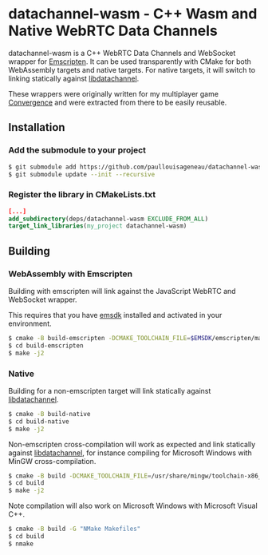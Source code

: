 # datachannel-wasm - C++ Wasm and Native WebRTC Data Channels

datachannel-wasm is a C++ WebRTC Data Channels and WebSocket wrapper for [Emscripten](https://emscripten.org/). It can be used transparently with CMake for both WebAssembly targets and native targets. For native targets, it will switch to linking statically against [libdatachannel](https://github.com/paullouisageneau/libdatachannel).

These wrappers were originally written for my multiplayer game [Convergence](https://github.com/paullouisageneau/convergence) and were extracted from there to be easily reusable.

## Installation

### Add the submodule to your project
```bash
$ git submodule add https://github.com/paullouisageneau/datachannel-wasm.git deps/datachannel-wasm
$ git submodule update --init --recursive
```

### Register the library in CMakeLists.txt
```cmake
[...]
add_subdirectory(deps/datachannel-wasm EXCLUDE_FROM_ALL)
target_link_libraries(my_project datachannel-wasm)
```

## Building

### WebAssembly with Emscripten

Building with emscripten will link against the JavaScript WebRTC and WebSocket wrapper.

This requires that you have [emsdk](https://github.com/emscripten-core/emsdk) installed and activated in your environment.

```bash
$ cmake -B build-emscripten -DCMAKE_TOOLCHAIN_FILE=$EMSDK/emscripten/master/cmake/Modules/Platform/Emscripten.cmake
$ cd build-emscripten
$ make -j2
```

### Native

Building for a non-emscripten target will link statically against [libdatachannel](https://github.com/paullouisageneau/libdatachannel).

```bash
$ cmake -B build-native
$ cd build-native
$ make -j2
```

Non-emscripten cross-compilation will work as expected and link statically against [libdatachannel](https://github.com/paullouisageneau/libdatachannel), for instance compiling for Microsoft Windows with MinGW cross-compilation.

```bash
$ cmake -B build -DCMAKE_TOOLCHAIN_FILE=/usr/share/mingw/toolchain-x86_64-w64-mingw32.cmake # replace with your toolchain file
$ cd build
$ make -j2
```

Note compilation will also work on Microsoft Windows with Microsoft Visual C++.

```bash
$ cmake -B build -G "NMake Makefiles"
$ cd build
$ nmake
```

